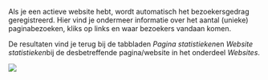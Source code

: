 Als je een actieve website hebt, wordt automatisch het bezoekersgedrag
geregistreerd. Hier vind je ondermeer informatie over het aantal
(unieke) paginabezoeken, kliks op links en waar bezoekers vandaan komen.

De resultaten vind je terug bij de tabbladen *Pagina statistieken*en
*Website statistieken*bij de desbetreffende pagina/website in het
onderdeel *Websites*.

![](Documentation/websitestatistieken.png)
